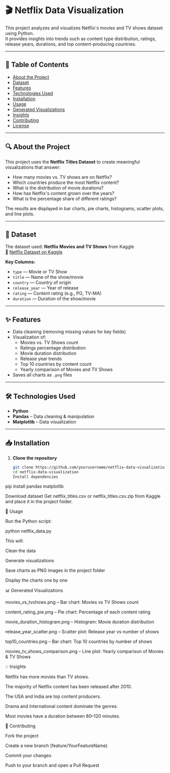 
# 🎬 Netflix Data Visualization

This project analyzes and visualizes Netflix's movies and TV shows dataset using Python.  
It provides insights into trends such as content type distribution, ratings, release years, durations, and top content-producing countries.

---

## 📌 Table of Contents
- [About the Project](#-about-the-project)
- [Dataset](#-dataset)
- [Features](#-features)
- [Technologies Used](#-technologies-used)
- [Installation](#-installation)
- [Usage](#-usage)
- [Generated Visualizations](#-generated-visualizations)
- [Insights](#-insights)
- [Contributing](#-contributing)
- [License](#-license)

---

## 🔍 About the Project
This project uses the **Netflix Titles Dataset** to create meaningful visualizations that answer:
- How many movies vs. TV shows are on Netflix?
- Which countries produce the most Netflix content?
- What is the distribution of movie durations?
- How has Netflix's content grown over the years?
- What is the percentage share of different ratings?

The results are displayed in bar charts, pie charts, histograms, scatter plots, and line plots.

---

## 📂 Dataset
The dataset used: **Netflix Movies and TV Shows** from Kaggle  
🔗 [Netflix Dataset on Kaggle](https://www.kaggle.com/datasets/shivamb/netflix-shows)

**Key Columns:**
- `type` — Movie or TV Show
- `title` — Name of the show/movie
- `country` — Country of origin
- `release_year` — Year of release
- `rating` — Content rating (e.g., PG, TV-MA)
- `duration` — Duration of the show/movie

---

## ✨ Features
- Data cleaning (removing missing values for key fields)
- Visualization of:
  - Movies vs. TV Shows count
  - Ratings percentage distribution
  - Movie duration distribution
  - Release year trends
  - Top 10 countries by content count
  - Yearly comparison of Movies and TV Shows
- Saves all charts as `.png` files

---

## 🛠 Technologies Used
- **Python**
- **Pandas** – Data cleaning & manipulation
- **Matplotlib** – Data visualization

---

## 📥 Installation
1. **Clone the repository**
   ```bash
   git clone https://github.com/yourusername/netflix-data-visualization.git
   cd netflix-data-visualization
   Install dependencies

pip install pandas matplotlib


Download dataset
Get netflix_titles.csv or netflix_titles.csv.zip from Kaggle and place it in the project folder.

🚀 Usage

Run the Python script:

python netflix_data.py


This will:

Clean the data

Generate visualizations

Save charts as PNG images in the project folder

Display the charts one by one

📊 Generated Visualizations

movies_vs_tvshows.png – Bar chart: Movies vs TV Shows count

content_rating_pie.png – Pie chart: Percentage of each content rating

movie_duration_histogram.png – Histogram: Movie duration distribution

release_year_scatter.png – Scatter plot: Release year vs number of shows

top10_countries.png – Bar chart: Top 10 countries by number of shows

movies_tv_shows_comparison.png – Line plot: Yearly comparison of Movies & TV Shows

💡 Insights

Netflix has more movies than TV shows.

The majority of Netflix content has been released after 2010.

The USA and India are top content producers.

Drama and International content dominate the genres.

Most movies have a duration between 80–120 minutes.

🤝 Contributing

Fork the project

Create a new branch (feature/YourFeatureName)

Commit your changes

Push to your branch and open a Pull Request

